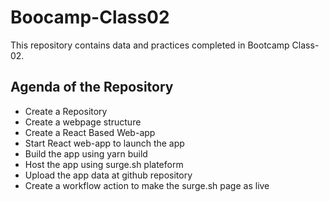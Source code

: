 # Boocamp-Class02
This repository contains data and practices completed in Bootcamp Class-02.
## Agenda of the Repository
  - Create a Repository
  - Create a webpage structure
  - Create a React Based Web-app
  - Start React web-app to launch the app
  - Build the app using yarn build
  - Host the app using surge.sh plateform
  - Upload the app data at github repository
  - Create a workflow action to make the surge.sh page as live
